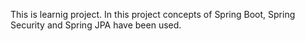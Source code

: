 This is learnig project. In this project concepts of Spring Boot, Spring Security and Spring JPA have been used.
